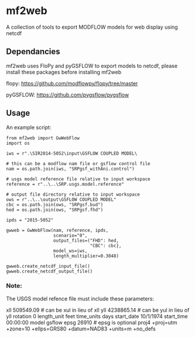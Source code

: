 # mf2web
A collection of tools to export MODFLOW models for web display using netcdf


## Dependancies
mf2web uses FloPy and pyGSFLOW to export models to netcdf, please install these packages before installing mf2web

flopy: https://github.com/modflowpy/flopy/tree/master

pyGSFLOW: https://github.com/pygsflow/pygsflow

## Usage

An example script:

```
from mf2web import GwWebFlow
import os

iws = r".\SIR2014-5052\input\GSFLOW COUPLED MODEL\

# this can be a modflow nam file or gsflow control file
nam = os.path.join(iws, "SRPgsf_withAni.control")

# usgs model reference file relative to input workspace
reference = r"..\..\SRP.usgs.model.reference"

# output file directory relative to input workspace
ows = r"..\..\output\GSFLOW COUPLED MODEL"
cbc = os.path.join(ows, "SRPgsf.bud")
hed = os.path.join(ows, "SRPgsf.fhd")

ipds = "2015-5052"

gwweb = GwWebFlow(nam, reference, ipds,
                  scenario="0",
                  output_files=("FHD": hed,
                                "CBC": cbc},
                  model_ws=iws,
                  length_multiplier=0.3048)
                  
gwweb.create_netcdf_input_file()
gwweb.create_netcdf_output_file()
```

### Note:
The USGS model refence file must include these parameters:

xll          509549.09    # can be xul in lieu of xll
yll          4238865.14   # can be yul in lieu of yll
rotation     0
length_unit  feet
time_units   days
start_date   10/1/1974
start_time   00:00:00
model        gsflow
epsg 26910                # epsg is optional 
proj4 +proj=utm +zone=10 +ellps=GRS80 +datum=NAD83 +units=m +no_defs  


